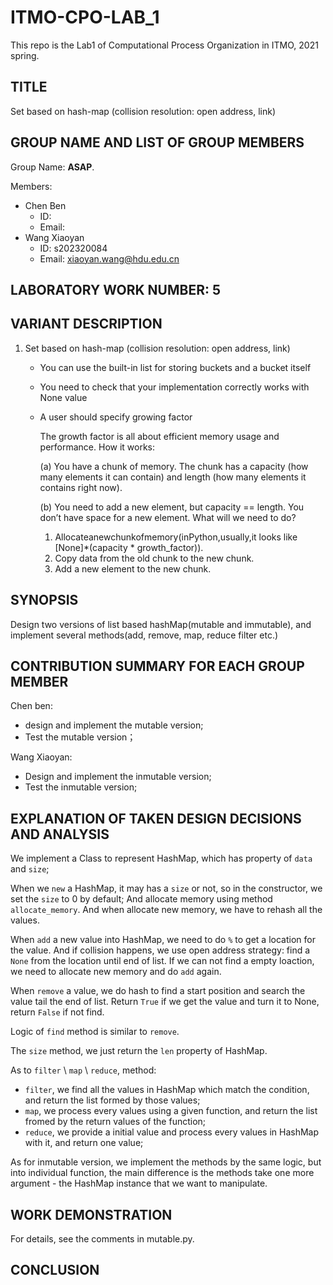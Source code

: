 # ITMO-CPO-LAB_1

This repo is the Lab1 of Computational Process Organization in ITMO, 2021 spring.

## TITLE

Set based on hash-map (collision resolution: open address, link)

## GROUP NAME AND LIST OF GROUP MEMBERS

Group Name: **ASAP**.

Members:

- Chen Ben
  - ID:
  - Email:
- Wang Xiaoyan
  - ID: s202320084
  - Email: xiaoyan.wang@hdu.edu.cn

## LABORATORY WORK NUMBER: 5

## VARIANT DESCRIPTION

1. Set based on hash-map (collision resolution: open address, link)

   - You can use the built-in list for storing buckets and a bucket itself

   - You need to check that your implementation correctly works with None value

   - A user should specify growing factor

     The growth factor is all about efficient memory usage and performance. How it works:

     (a) You have a chunk of memory. The chunk has a capacity (how many elements it can contain) and length (how many elements it contains right now).

     (b) You need to add a new element, but capacity == length. You don’t have space for a new element. What will we need to do?

     1. Allocateanewchunkofmemory(inPython,usually,it looks like [None]*(capacity * growth_factor)).
     2. Copy data from the old chunk to the new chunk.
     3. Add a new element to the new chunk.

## SYNOPSIS

Design two versions of list based hashMap(mutable and immutable), and implement several methods(add, remove, map, reduce filter etc.)

## CONTRIBUTION SUMMARY FOR EACH GROUP MEMBER

Chen ben:

- design and implement the mutable version;
- Test the mutable version；

Wang Xiaoyan:

- Design and implement the inmutable version;
- Test the inmutable version;

## EXPLANATION OF TAKEN DESIGN DECISIONS AND ANALYSIS

We implement a Class to represent HashMap, which has property of `data` and `size`;

When we `new` a HashMap, it may has a `size` or not, so in the constructor, we set the  `size` to 0 by default; And allocate memory using method `allocate_memory`. And when allocate new memory, we have to rehash all the values.

When `add` a new value into HashMap, we need to do `%` to get a location for the value. And if collision happens, we use open address strategy: find a `None` from the location until end of list. If we can not find a empty loaction, we need to allocate new memory and do `add` again.

When `remove` a value, we do hash to find a start position and search the value tail the end of list. Return `True` if we get the value and turn it to None, return `False` if not find.

Logic of `find` method is similar to `remove`.

The `size` method, we just return the `len` property of HashMap.

As to `filter` \ `map` \ `reduce`, method:

- `filter`, we find all the values in HashMap which match the condition, and return the list formed by those values;
- `map`, we process every values using a given function, and return the list fromed by the return values of the function;
- `reduce`, we provide a initial value and process every values in HashMap with it, and return one value;

As for inmutable version, we implement the methods by the same logic, but into individual function, the main difference is the methods take one more argument - the HashMap instance that we want to manipulate.

## WORK DEMONSTRATION

For details, see the comments in mutable.py.

## CONCLUSION

